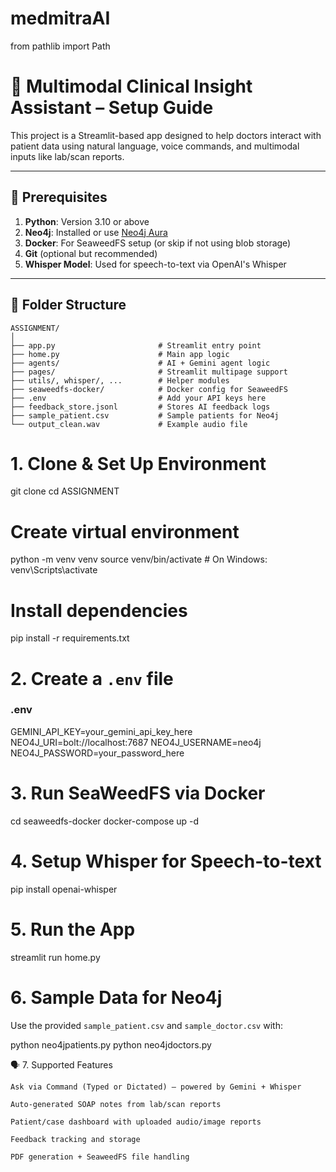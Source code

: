 # medmitraAI
from pathlib import Path

# 🏥 Multimodal Clinical Insight Assistant – Setup Guide

This project is a Streamlit-based app designed to help doctors interact with patient data using natural language, voice commands, and multimodal inputs like lab/scan reports.

---

## 🔧 Prerequisites

1. **Python**: Version 3.10 or above
2. **Neo4j**: Installed or use [Neo4j Aura](https://neo4j.com/cloud/aura/)
3. **Docker**: For SeaweedFS setup (or skip if not using blob storage)
4. **Git** (optional but recommended)
5. **Whisper Model**: Used for speech-to-text via OpenAI's Whisper

---

## 📁 Folder Structure

```
ASSIGNMENT/
│
├── app.py                       # Streamlit entry point
├── home.py                      # Main app logic
├── agents/                      # AI + Gemini agent logic
├── pages/                       # Streamlit multipage support
├── utils/, whisper/, ...        # Helper modules
├── seaweedfs-docker/            # Docker config for SeaweedFS
├── .env                         # Add your API keys here
├── feedback_store.jsonl         # Stores AI feedback logs
├── sample_patient.csv           # Sample patients for Neo4j
└── output_clean.wav             # Example audio file

```
# 1. Clone & Set Up Environment
git clone <your-repo-url>
cd ASSIGNMENT

# Create virtual environment
python -m venv venv
source venv/bin/activate  # On Windows: venv\\Scripts\\activate

# Install dependencies
pip install -r requirements.txt

# 2. Create a ```.env``` file
### .env
GEMINI_API_KEY=your_gemini_api_key_here
NEO4J_URI=bolt://localhost:7687
NEO4J_USERNAME=neo4j
NEO4J_PASSWORD=your_password_here

# 3. Run SeaWeedFS via Docker
cd seaweedfs-docker
docker-compose up -d

# 4. Setup Whisper for Speech-to-text
pip install openai-whisper

# 5. Run the App
streamlit run home.py

# 6. Sample Data for Neo4j
Use the provided ```sample_patient.csv``` and ```sample_doctor.csv``` with:

python neo4jpatients.py
python neo4jdoctors.py

🗣️ 7. Supported Features

    Ask via Command (Typed or Dictated) — powered by Gemini + Whisper

    Auto-generated SOAP notes from lab/scan reports

    Patient/case dashboard with uploaded audio/image reports

    Feedback tracking and storage

    PDF generation + SeaweedFS file handling



